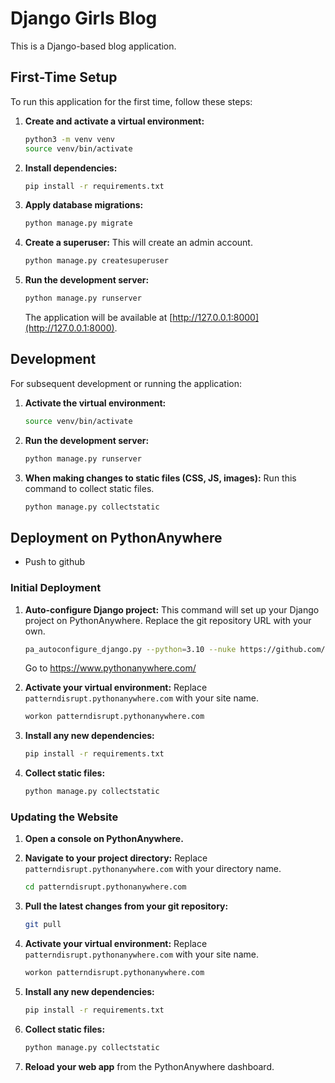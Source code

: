 # Django Girls Blog

This is a Django-based blog application.

## First-Time Setup

To run this application for the first time, follow these steps:

1.  **Create and activate a virtual environment:**
    ```bash
    python3 -m venv venv
    source venv/bin/activate
    ```

2.  **Install dependencies:**
    ```bash
    pip install -r requirements.txt
    ```

3.  **Apply database migrations:**
    ```bash
    python manage.py migrate
    ```

4.  **Create a superuser:**
    This will create an admin account.
    ```bash
    python manage.py createsuperuser
    ```

5.  **Run the development server:**
    ```bash
    python manage.py runserver
    ```
    The application will be available at [http://127.0.0.1:8000](http://127.0.0.1:8000).

## Development

For subsequent development or running the application:

1.  **Activate the virtual environment:**
    ```bash
    source venv/bin/activate
    ```

2.  **Run the development server:**
    ```bash
    python manage.py runserver
    ```

3.  **When making changes to static files (CSS, JS, images):**
    Run this command to collect static files.
    ```bash
    python manage.py collectstatic
    ```

## Deployment on PythonAnywhere
- Push to github

### Initial Deployment

1.  **Auto-configure Django project:**
    This command will set up your Django project on PythonAnywhere. Replace the git repository URL with your own.
    ```bash
    pa_autoconfigure_django.py --python=3.10 --nuke https://github.com/UlrikeDetective/DjangoGirls.git
    ```

    Go to https://www.pythonanywhere.com/

2.  **Activate your virtual environment:**
    Replace `patterndisrupt.pythonanywhere.com` with your site name.
    ```bash
    workon patterndisrupt.pythonanywhere.com
    ```

3.  **Install any new dependencies:**
    ```bash
    pip install -r requirements.txt
    ```

4.  **Collect static files:**
    ```bash
    python manage.py collectstatic
    ```

### Updating the Website

1.  **Open a console on PythonAnywhere.**

2.  **Navigate to your project directory:**
    Replace `patterndisrupt.pythonanywhere.com` with your directory name.
    ```bash
    cd patterndisrupt.pythonanywhere.com
    ```

3.  **Pull the latest changes from your git repository:**
    ```bash
    git pull
    ```

4.  **Activate your virtual environment:**
    Replace `patterndisrupt.pythonanywhere.com` with your site name.
    ```bash
    workon patterndisrupt.pythonanywhere.com
    ```

5.  **Install any new dependencies:**
    ```bash
    pip install -r requirements.txt
    ```

6.  **Collect static files:**
    ```bash
    python manage.py collectstatic
    ```
7.  **Reload your web app** from the PythonAnywhere dashboard.